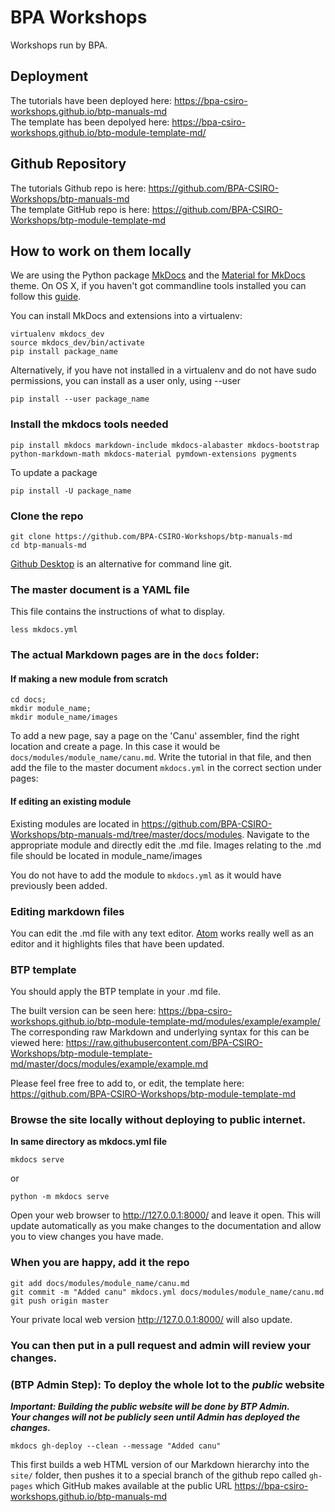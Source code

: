 # BPA Workshops

Workshops run by BPA.

## Deployment

The tutorials have been deployed here: https://bpa-csiro-workshops.github.io/btp-manuals-md  
The template has been depolyed here: https://bpa-csiro-workshops.github.io/btp-module-template-md/

## Github Repository

The tutorials Github repo is here: https://github.com/BPA-CSIRO-Workshops/btp-manuals-md  
The template GitHub repo is here: https://github.com/BPA-CSIRO-Workshops/btp-module-template-md

## How to work on them locally

We are using the Python package [MkDocs](http://www.mkdocs.org/) and the
[Material for MkDocs](https://squidfunk.github.io/mkdocs-material/) theme.
On OS X, if you haven't got commandline tools installed you can follow this
[guide](http://softwaretester.info/install-and-upgrade-pip-on-mac-os-x/).

You can install MkDocs and extensions into a virtualenv:

```
virtualenv mkdocs_dev
source mkdocs_dev/bin/activate
pip install package_name
```

Alternatively, if you have not installed in a virtualenv and do not have sudo
permissions, you can install as a user only, using --user

```
pip install --user package_name
```

### Install the mkdocs tools needed

```
pip install mkdocs markdown-include mkdocs-alabaster mkdocs-bootstrap python-markdown-math mkdocs-material pymdown-extensions pygments
```

To update a package

```
pip install -U package_name
```

### Clone the repo

```
git clone https://github.com/BPA-CSIRO-Workshops/btp-manuals-md
cd btp-manuals-md
```

[Github Desktop](https://desktop.github.com/) is an alternative for command line git.

### The master document is a YAML file

This file contains the instructions of what to display.

```
less mkdocs.yml
```

### The actual Markdown pages are in the `docs` folder:

#### If making a new module from scratch

```
cd docs;
mkdir module_name;
mkdir module_name/images
```

To add a new page, say a page on the 'Canu' assembler, find the right location and create a page.
In this case it would be `docs/modules/module_name/canu.md`. Write the tutorial in that file, and then add the file to the
master document `mkdocs.yml` in the correct section under pages:

#### If editing an existing module

Existing modules are located in https://github.com/BPA-CSIRO-Workshops/btp-manuals-md/tree/master/docs/modules.
Navigate to the appropriate module and directly edit the .md file. Images relating to
the .md file should be located in module_name/images

You do not have to add the module to `mkdocs.yml` as it would have previously been added.


### Editing markdown files

You can edit the .md file with any text editor. [Atom](https://atom.io/) works really
well as an editor and it highlights files that have been updated.

### BTP template

You should apply the BTP template in your .md file.

The built version can be seen here: https://bpa-csiro-workshops.github.io/btp-module-template-md/modules/example/example/  
The corresponding raw Markdown and underlying syntax for this can be viewed here:
https://raw.githubusercontent.com/BPA-CSIRO-Workshops/btp-module-template-md/master/docs/modules/example/example.md  

Please feel free free to add to, or edit, the template here:
https://github.com/BPA-CSIRO-Workshops/btp-module-template-md

### Browse the site locally without deploying to public internet.

**In same directory as mkdocs.yml file**

```
mkdocs serve
```
or
```
python -m mkdocs serve
```

Open your web browser to http://127.0.0.1:8000/ and leave it open.
This will update automatically as you make changes to the documentation and allow you to view changes you have made.


### When you are happy, add it the repo
```
git add docs/modules/module_name/canu.md
git commit -m "Added canu" mkdocs.yml docs/modules/module_name/canu.md
git push origin master
```
Your private local web version  http://127.0.0.1:8000/ will also update.

### You can then put in a pull request and admin will review your changes.

### (**BTP Admin Step**): To deploy the whole lot to the *public* website

***Important: Building the public website will be done by BTP Admin.  
Your changes will not be publicly seen until Admin has deployed the changes.***

```
mkdocs gh-deploy --clean --message "Added canu"
```
This first builds a web HTML version of our Markdown hierarchy into the `site/` folder, then pushes it to a special
branch of the github repo called `gh-pages` which GitHub makes available at the public URL
https://bpa-csiro-workshops.github.io/btp-manuals-md

